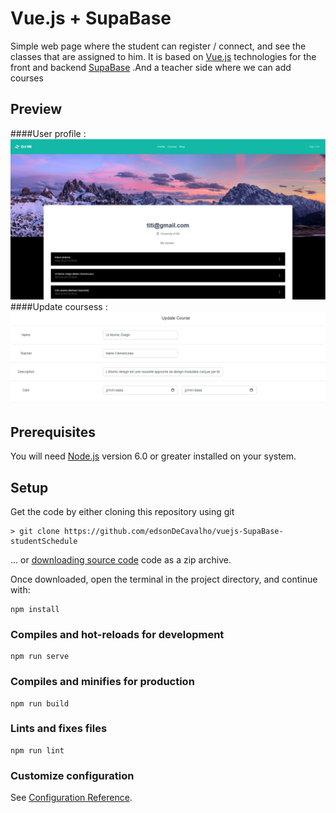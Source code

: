 Vue.js + SupaBase 
=== 


Simple web page where the student can register / connect, and see the classes that are assigned to him. It is based on [Vue.js](https://vuejs.org/) technologies for the front and backend [SupaBase](https://app.supabase.com/)
.And a teacher side where we can add courses

## Preview 
####User profile :
![alt text](./img/profile.PNG)
####Update coursess :
![alt text](./img/update.PNG)
## Prerequisites
You will need [Node.js](https://nodejs.org) version 6.0 or greater installed on your system.

## Setup

Get the code by either cloning this repository using git

    > git clone https://github.com/edsonDeCavalho/vuejs-SupaBase-studentSchedule

... or [downloading source code](https://github.com/edsonDeCavalho/vuejs-SupaBase-studentSchedule/archive/main.zip) code as a zip archive.

Once downloaded, open the terminal in the project directory, and continue with:

```
npm install
```

### Compiles and hot-reloads for development
```
npm run serve
```

### Compiles and minifies for production
```
npm run build
```

### Lints and fixes files
```
npm run lint
```

### Customize configuration
See [Configuration Reference](https://cli.vuejs.org/config/).

